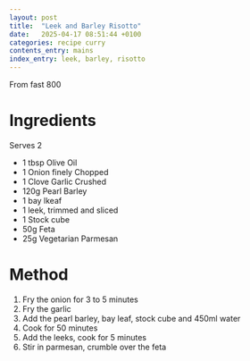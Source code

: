 ```yaml
---
layout: post
title:  "Leek and Barley Risotto"
date:   2025-04-17 08:51:44 +0100
categories: recipe curry
contents_entry: mains
index_entry: leek, barley, risotto
---
```


From fast 800

# Ingredients
Serves 2
- 1 tbsp Olive Oil
- 1 Onion finely Chopped
- 1 Clove Garlic Crushed
- 120g Pearl Barley
- 1 bay lkeaf
- 1 leek, trimmed and sliced
- 1 Stock cube
- 50g Feta
- 25g Vegetarian Parmesan 

# Method

1. Fry the onion for 3 to 5 minutes
1. Fry the garlic
1. Add the pearl barley, bay leaf, stock cube and 450ml water
1. Cook for 50 minutes
1. Add the leeks, cook for 5 minutes
1. Stir in parmesan, crumble over the feta